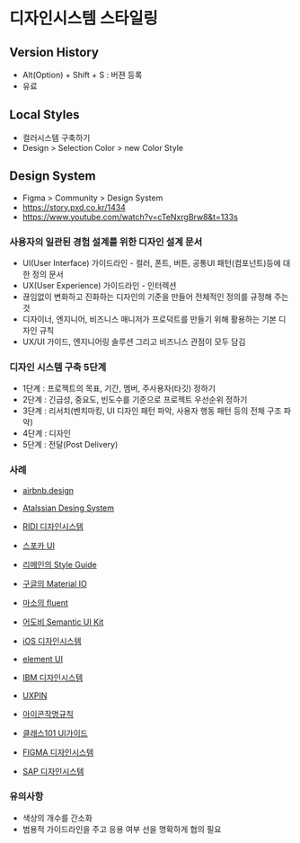 # 디자인시스템 스타일링

## Version History

- Alt(Option) + Shift + S : 버젼 등록
- 유료

## Local Styles

- 컬러시스템 구축하기
- Design > Selection Color > new Color Style

## Design System

- Figma > Community > Design System
- <https://story.pxd.co.kr/1434>
- <https://www.youtube.com/watch?v=cTeNxrgBrw8&t=133s>

### 사용자의 일관된 경험 설계를 위한 디자인 설계 문서

- UI(User Interface) 가이드라인 - 컬러, 폰트, 버튼, 공통UI 패턴(컴포넌트)등에 대한 정의 문서
- UX(User Experience) 가이드라인 - 인터렉션
- 끊임없이 변화하고 진화하는 디자인의 기준을 만들어 전체적인 정의를 규정해 주는 것
- 디자이너, 엔지니어, 비즈니스 매니저가 프로덕트를 만들기 위해 활용하는 기본 디자인 규칙
- UX/UI 가이드, 엔지니어링 솔루션 그리고 비즈니스 관점이 모두 담김
  
### 디자인 시스템 구축 5단계

- 1단계 : 프로젝트의 목표, 기간, 멤버, 주사용자(타깃) 정하기
- 2단계 : 긴급성, 중요도, 빈도수를 기준으로 프로젝트 우선순위 정하기
- 3단계 : 리서치(벤치마킹, UI 디자인 패턴 파악, 사용자 행동 패턴 등의 전체 구조 파악)
- 4단계 : 디자인
- 5단계 : 전달(Post Delivery)

### 사례

- [airbnb.design](https://airbnb.design/building-a-visual-language/)
- [Atalssian Desing System](https://atlassian.design/)

- [RIDI 디자인시스템](https://ridi.design/)
- [스포카 UI](https://bi.spoqa.com/)
- [리메인의 Style Guide](http://styleguide.co.kr/index.php)
- [구글의 Material IO](https://material.io/)
- [마소의 fluent](https://www.microsoft.com/design/fluent/#/)
- [어도비 Semantic UI Kit](https://www.behance.net/gallery/78911187/Design-Systems-Semantic-UI-Kit-for-Adobe-XD)
- [iOS 디자인시스템](https://developer.apple.com/design/)
- [element UI](https://element.eleme.io/#/en-US)
- [IBM 디자인시스템](https://www.ibm.com/design/)
- [UXPIN](https://www.uxpin.com/)
- [아이콘작명규칙](https://brunch.co.kr/@pizzakim/26)
- [클래스101 UI가이드](https://ui.class101.dev/)
- [FIGMA 디자인시스템](https://www.designsystemsforfigma.com/)
- [SAP 디자인시스템](https://experience.sap.com/fiori-design/)

### 유의사항

- 색상의 개수를 간소화
- 범용적 가이드라인을 주고 응용 여부 선을 명확하게 협의 필요



